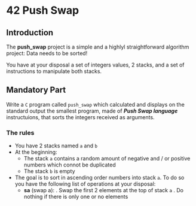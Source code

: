 # 42 Push Swap


## Introduction

The **push_swap**  project is a simple and a highlyl straightforward algorithm project: Data needs to be sorted!<br>

You have at your disposal a set of integers values, 2 stacks, and a set of instructions to manipulate both stacks.<br>

## Mandatory Part

Write a `C` program called `push_swap` which calculated and displays on the standard output the smallest program, made of ***Push Swap language*** instructuions, that sorts the integers received as arguments.

### The rules

- You have 2 stacks named `a` and `b`
- At the beginning:
	- The stack `a` contains a random amount of negative and / or positive numbers which connot be duplicated
	- The stack `b` is empty
- The goal is to sort in ascending order numbers into stack `a`. To do so you have the following list of operations at your disposal:
	- **sa** (swap a):
		. Swap the first 2 elements at the top of stack `a`
		. Do nothing if there is only one or no elements